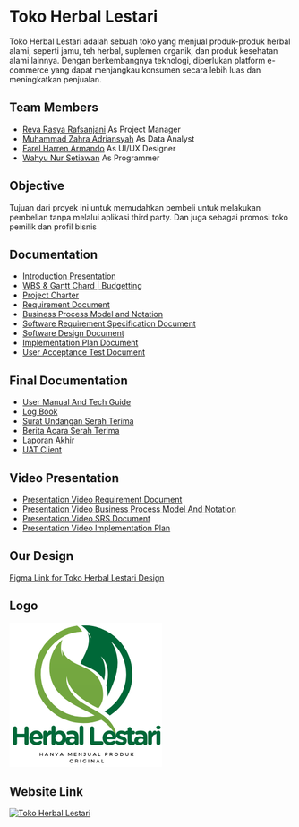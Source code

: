 
# Toko Herbal Lestari

Toko Herbal Lestari adalah sebuah toko yang menjual produk-produk herbal alami, seperti jamu, teh herbal, suplemen organik, dan produk kesehatan alami lainnya. Dengan berkembangnya teknologi, diperlukan platform e-commerce yang dapat menjangkau konsumen secara lebih luas dan meningkatkan penjualan.

## Team Members

- [Reva Rasya Rafsanjani](https://github.com/RevaRafsanjani) As Project Manager
- [Muhammad Zahra Adriansyah](https://github.com/adrianzhrn) As Data Analyst
- [Farel Harren Armando](https://github.com/batakz) As UI/UX Designer 
- [Wahyu Nur Setiawan](https://github.com/NurST) As Programmer

## Objective

Tujuan dari proyek ini untuk memudahkan pembeli untuk melakukan pembelian tanpa melalui aplikasi third party. Dan juga sebagai promosi toko pemilik dan profil bisnis

## Documentation

- [Introduction Presentation](https://www.canva.com/design/DAGTcOLyWrg/6CpQEj3TqlTssAk449tfsg/edit?utm_content=DAGTcOLyWrg&utm_campaign=designshare&utm_medium=link2&utm_source=sharebutton)
- [WBS & Gantt Chard | Budgetting](https://docs.google.com/spreadsheets/d/19aWfEERRbzb3XL-km_bl4ZNXAEJPMN_YvWIIWX38MFs/edit?usp=sharing)
- [Project Charter](https://docs.google.com/document/d/1VqmvCqXd6l5Bmo5qCBMiWBS3M3tQ_OXBx1FDrBiQ0jg/edit?usp=sharing)
- [Requirement Document](https://docs.google.com/document/d/1PNnkxIvMJqYBtjiu3B8N6Hn2rMRwig6Or5rr-Tc9170/edit?usp=sharing)
- [Business Process Model and Notation](https://drive.google.com/file/d/1iWRVp3H-4Tl62yvurts27mY7nzUVc-lW/view?usp=sharing)
- [Software Requirement Specification Document](https://docs.google.com/document/d/12uP5eH7eqc0zWUmXJedJ0Ux-DtGm1IzwOZAnEYCi_yk/edit?usp=sharing)
- [Software Design Document](https://docs.google.com/document/d/1mJSJUubt4ayYzP9hpW2Jd2pz7aT0CPDMR6vJ6zRyjBQ/edit?usp=sharing)
- [Implementation Plan Document](https://docs.google.com/document/d/1s_08wmAtmj8_9ZQkzmzZ_bYikXCsJ1N1lv-1-3DyCvQ/edit?usp=sharing)
- [User Acceptance Test Document](https://docs.google.com/spreadsheets/d/1I5Vz3rRaH8Z7y6XZrWJnVwvfoqkqHgSW3dJfVVlqWKM/edit?usp=sharing)

## Final Documentation

- [User Manual And Tech Guide](https://docs.google.com/document/d/1xuGDnXII4JOkOvpKYinNFk25P5JDchesmcFnm_Hp7-E/edit?usp=sharing)
- [Log Book](https://docs.google.com/spreadsheets/d/1wqH4IvDC5C0Fnj4x4etPYpi7XFT3Bv_N4c4v--uE1LY/edit?usp=sharing)
- [Surat Undangan Serah Terima](https://docs.google.com/document/d/11rLdRaDAiC9AmGx1L834phXg8rHxd25kjy4JpGGWpg8/edit?usp=sharing)
- [Berita Acara Serah Terima](https://docs.google.com/document/d/1wPz3FK7nmpro7dlLc2tNgtwJAZIH2CAp3sSNroAZgX8/edit?usp=sharing)
- [Laporan Akhir](https://docs.google.com/document/d/1p2hds4e0TwGrPKKVx_ACUFisfamkqgnezzHhuqSnD60/edit?usp=sharing)
- [UAT Client](https://docs.google.com/spreadsheets/d/1NrVgRECnNayoT9aVwFDwEoac3T-fC__NyyROyZMdgdQ/edit?usp=sharing)


## Video Presentation

- [Presentation Video Requirement Document](https://drive.google.com/file/d/1p9YTYOxUC2HvOHcu0iEZx-zYExRJ9QD6/view?usp=sharing)
- [Presentation Video Business Process Model And Notation](https://drive.google.com/file/d/1hbYI_s0lds9TIbznpWY74Dk_ugtB5aPL/view?usp=sharing)
- [Presentation Video SRS Document](https://drive.google.com/file/d/1zx2_NKocPo7ZRItd1dxyLnL1q78tAPqv/view?usp=sharing)
- [Presentation Video Implementation Plan](https://drive.google.com/file/d/1p7HRcjZj28ZAP1UUwC8_K7xSHfJ7lUog/view?usp=sharing)

## Our Design
[Figma Link for Toko Herbal Lestari Design](https://www.figma.com/design/yguZ3BHEUdkqOJEnNEq4Uy/Project-Toko-Herbal-yang-bener?node-id=0-1&t=vJRAxxdmSmKjp04t-1)

## Logo
![Logo](https://github.com/RevaRafsanjani/pengalaman-belajar/blob/0b8bbe9b9873530acdb3fc8f14a4ecb0d8423bd0/Logo%202.png)

## Website Link
[![Toko Herbal Lestari](https://img.shields.io/badge/Toko%20Herbal%20Lestari-00a651?style=for-the-badge&logo=shopify&logoColor=white)](https://tokoherballestari.my.id/)






